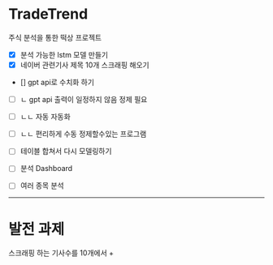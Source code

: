 # TradeTrend
주식 분석을 통한 떡상 프로젝트

- [x] 분석 가능한 lstm 모델 만들기
- [x] 네이버 관련기사 제목 10개 스크래핑 해오기
- [] gpt api로 수치화 하기
- [ ] ㄴ gpt api 출력이 일정하지 않음 정제 필요
- [ ] ㄴㄴ 자동 자동화
- [ ] ㄴㄴ 편리하게 수동 정제할수있는 프로그램
- [ ] 테이블 합쳐서 다시 모델링하기
- [ ] 분석 Dashboard
- [ ] 여러 종목 분석


-----------------------------------------------------------------------------------------------------------------------------------------
# 발전 과제
스크래핑 하는 기사수를 10개에서 +
